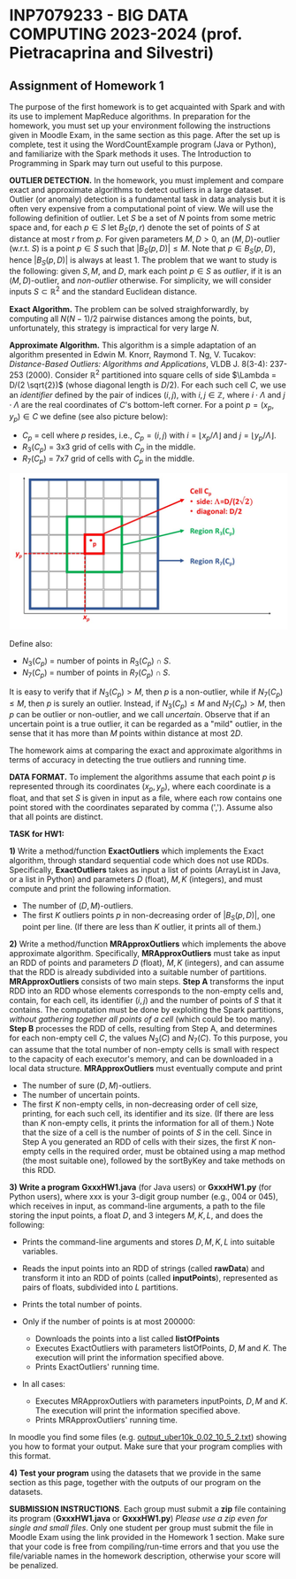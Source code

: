 # INP7079233 - BIG DATA COMPUTING 2023-2024 (prof. Pietracaprina and Silvestri)

## Assignment of Homework 1

The purpose of the first homework is to get acquainted with Spark and with its use to implement MapReduce algorithms. In preparation for the homework, you must set up your environment following the instructions given in Moodle Exam, in the same section as this page. After the set up is complete, test it using the WordCountExample program (Java or Python), and familiarize with the Spark methods it uses. The Introduction to Programming in Spark may turn out useful to this purpose.

**OUTLIER DETECTION.** In the homework, you must implement and compare exact and approximate algorithms to detect outliers in a large dataset. Outlier (or anomaly) detection is a fundamental task in data analysis but it is often very expensive from a computational point of view.  We will use the following definition of outlier. Let $S$ be a set of $N$ points from some metric space and, for each $p \in S$ let $B_S(p,r)$ denote the set of points of $S$ at distance at most $r$ from $p$.  For given parameters $M,D>0$, an $(M,D)$-outlier (w.r.t. $S$) is a point $p \in S$ such that $|B_S(p,D)| \leq M$. Note that $p \in B_S(p,D)$, hence $|B_S(p,D)|$ is always at least 1. The problem that we want to study is the following: given $S,M,$ and $D$, mark each point $p \in S$ as *outlier*, if it is an $(M,D)$-outlier, and *non-outlier* otherwise.  For simplicity, we will consider inputs $S \subset \mathbb{R}^2$ and the standard Euclidean distance.

**Exact Algorithm.** The problem can be solved straighforwardly, by computing all $N (N-1)/2$ pairwise distances among the points, but, unfortunately, this strategy is impractical for very large $N$. 

**Approximate Algorithm.** This algorithm is a simple adaptation of an algorithm presented in Edwin M. Knorr, Raymond T. Ng, V. Tucakov: *Distance-Based Outliers: Algorithms and Applications*, VLDB J. 8(3-4): 237-253 (2000). Consider $\mathbb{R}^2$ partitioned into square cells of side $\Lambda = D/(2 \sqrt{2})$ (whose diagonal length is $D/2$). For each such cell $C$, we use an *identifier* defined by the pair of indices $(i,j)$, with $i,j \in \mathbb{Z}$, where $i \cdot \Lambda$ and $j \cdot \Lambda$ are the real coordinates of $C$'s bottom-left corner.  For a point $p =(x_p,y_p) \in C$ we define (see also picture below):

- $C_p$ = cell where $p$ resides, i.e., $C_p = (i,j)$ with $i=\lfloor x_p/\Lambda \rfloor$ and $j=\lfloor y_p/\Lambda \rfloor$.
- $R_3(C_p)$ = 3x3 grid of cells with $C_p$ in the middle.
- $R_7(C_p)$ = 7x7 grid of cells with $C_p$ in the middle.

![Cell diagram](Cell.jpg)

Define also:

- $N_3(C_p)$ = number of points in $R_3(C_p) \cap S$.
- $N_7(C_p)$ = number of points in $R_7(C_p) \cap S$.

It is easy to verify that if $N_3(C_p) > M$, then $p$ is a non-outlier, while if $N_7(C_p) \leq M$, then $p$ is surely an outlier. Instead, if $N_3(C_p) \leq M$ and $N_7(C_p) > M$, then $p$ can be outlier or non-outlier, and we call *uncertain*. Observe that if an uncertain point is a true outlier, it can be regarded as a "mild" outlier, in the sense that it has more than $M$ points within distance at most $2D$.

The homework aims at comparing the exact and approximate algorithms in terms of accuracy in detecting the true outliers and running time.

**DATA FORMAT.** To implement the algorithms assume that each point $p$ is represented through its coordinates $(x_p,y_p)$, where each coordinate is a float, and that set $S$ is given in input as a file, where each row contains one point stored with the coordinates separated by comma (','). Assume also that all points are distinct.

**TASK for HW1:**

**1)** Write a method/function **ExactOutliers** which implements the Exact algorithm, through standard sequential code which does not use RDDs.  Specifically, **ExactOutliers** takes as input a list of points (ArrayList in Java, or a list in Python) and parameters $D$ (float), $M, K$ (integers), and must compute and print the following information.

- The number of $(D,M)$-outliers.
- The first $K$ outliers points $p$ in non-decreasing order of $|B_S(p,D)|$, one point per line. (If there are less than $K$ outlier, it prints all of them.)

**2)** Write a method/function **MRApproxOutliers** which implements the above approximate algorithm. Specifically, **MRApproxOutliers** must take as input an RDD of points and parameters $D$ (float), $M, K$ (integers), and can assume that the RDD is already subdivided into a suitable number of partitions. **MRApproxOutliers** consists of two main steps. **Step A** transforms the input RDD into an RDD whose elements corresponds to the non-empty cells and, contain, for each cell, its identifier $(i,j)$ and the number of points of $S$ that it contains. The computation must be done by exploiting the Spark partitions, *without gathering together all points of a cell* (which could be too many). **Step B** processes the RDD of cells, resulting from Step A, and determines for each non-empty cell $C$, the values $N_3(C)$ and $N_7(C)$. To this purpose, you can assume that the total number of non-empty cells is small with respect to the capacity of each executor's memory, and can be downloaded in a local data structure. **MRApproxOutliers** must eventually compute and print

- The number of sure $(D,M)$-outliers.
- The number of uncertain points.
- The first $K$ non-empty cells,  in non-decreasing order of cell size, printing, for each such cell, its identifier and its size. (If there are less than $K$ non-empty cells, it prints the information for all of them.) Note that the size of a cell is the number of points of $S$ in the cell. Since in Step A you generated an RDD of cells with their sizes, the first $K$ non-empty cells in the required order, must be obtained using a map method (the most suitable one), followed by the sortByKey and take methods on this RDD.

**3) Write a program** **GxxxHW1.java** (for Java users) or **GxxxHW1.py** (for Python users), where xxx is your 3-digit group number (e.g., 004 or 045), which receives in input, as command-line arguments, a path to the file storing the input points, a float $D$, and 3 integers $M, K, L$, and does the following:

- Prints the command-line arguments and stores $D, M, K, L$ into suitable variables.

- Reads the input points into an RDD of strings (called **rawData**) and transform it into an RDD of points (called **inputPoints**), represented as pairs of floats, subdivided into $L$ partitions.

- Prints the total number of points.

- Only if the number of points is at most 200000:

  - Downloads the points into a list called **listOfPoints**
  - Executes ExactOutliers with parameters listOfPoints,  $D, M$ and $K$. The execution will print the information specified above.
  - Prints ExactOutliers' running time.

- In all cases:

  - Executes MRApproxOutliers with parameters inputPoints, $D, M$ and $K$. The execution will print the information specified above. 
  - Prints MRApproxOutliers' running time.

In moodle you find some files (e.g. [output_uber10k_0.02_10_5_2.txt](output_uber10k_0.02_10_5_2.txt)) showing you how to format your output. Make sure that your program complies with this format.

**4)** **Test your program** using the datasets that we provide in the same section as this page, together with the outputs of our program on the datasets.

**SUBMISSION INSTRUCTIONS**. Each group must submit a **zip** file containing its program (**GxxxHW1.java** or **GxxxHW1.py**) *Please use a zip even for single and small files*. Only one student per group must submit the file in Moodle Exam using the link provided in the Homework 1 section. Make sure that your code is free from compiling/run-time errors and that you use the file/variable names in the homework description, otherwise your score will be penalized. 

